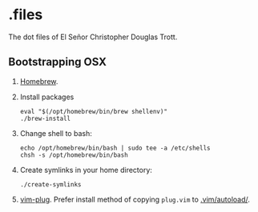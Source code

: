 # .files

The dot files of El Señor Christopher Douglas Trott.

## Bootstrapping OSX

1. [Homebrew](https://brew.sh/).

1. Install packages

   ```
   eval "$(/opt/homebrew/bin/brew shellenv)"
   ./brew-install
   ```

1. Change shell to bash:

   ```
   echo /opt/homebrew/bin/bash | sudo tee -a /etc/shells
   chsh -s /opt/homebrew/bin/bash
   ```

1. Create symlinks in your home directory:

   ```
   ./create-symlinks
   ```

1. [vim-plug](https://github.com/junegunn/vim-plug). Prefer install method of
   copying `plug.vim` to [.vim/autoload/](./vim/autoload).
